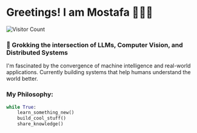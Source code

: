 # Greetings! I am Mostafa 🙋🏽‍♂️
![Visitor Count](https://profile-counter.glitch.me/mad-lad1/count.svg)

### 🚀 Grokking the intersection of LLMs, Computer Vision, and Distributed Systems

I'm fascinated by the convergence of machine intelligence and real-world applications. Currently building systems that help humans understand the world better.

### My Philosophy:
```python
while True:
    learn_something_new()
    build_cool_stuff()
    share_knowledge()
